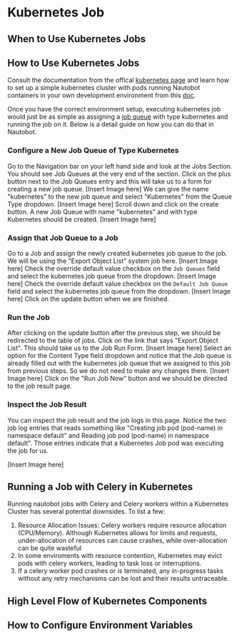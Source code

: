# Kubernetes Job

## When to Use Kubernetes Jobs

## How to Use Kubernetes Jobs

Consult the documentation from the offical [kubernetes page](https://kubernetes.io/docs/home/) and learn how to set up a simple kubernetes cluster with pods running Nautobot containers in your own development environment from this [doc](../../../development/core/kubernetes-job-support.md).

Once you have the correct environment setup, executing kubernetes job would just be as simple as assigning a [job queue](../jobs/jobqueue.md) with type kubernetes and running the job on it. Below is a detail guide on how you can do that in Nautobot.

### Configure a New Job Queue of Type Kubernetes

Go to the Navigation bar on your left hand side and look at the Jobs Section. You should see Job Queues at the very end of the section. Click on the plus button next to the Job Queues entry and this will take us to a form for creating a new job queue.
[Insert Image here]
We can give the name "kubernetes" to the new job queue and select "Kubernetes" from the Queue Type dropdown.
[Insert Image here]
Scroll down and click on the create button. A new Job Queue with name "kubernetes" and with type Kubernetes should be created.
[Insert Image here]

### Assign that Job Queue to a Job

Go to a Job and assign the newly created kubernetes job queue to the job. We will be using the "Export Object List" system job here.
[Insert Image here]
Check the override default value checkbox on the `Job Queues` field and select the kubernetes job queue from the dropdown.
[Insert Image here]
Check the override default value checkbox on the `Default Job Queue` field and select the kubernetes job queue from the dropdown.
[Insert Image here]
Click on the update button when we are finished.

### Run the Job

After clicking on the update button after the previous step, we should be redirected to the table of jobs. Click on the link that says "Export Object List". This should take us to the Job Run Form.
[Insert Image here]
Select an option for the Content Type field dropdown and notice that the Job queue is already filled out with the kubernetes job queue that we assigned to this job from previous steps. So we do not need to make any changes there.
[Insert Image here]
Click on the "Run Job Now" button and we should be directed to the job result page.

### Inspect the Job Result

You can inspect the job result and the job logs in this page. Notice the two job log entries that reads something like "Creating job pod (pod-name) in namespace default" and Reading job pod (pod-name) in namespace default". Those entries indicate that a Kubernetes Job pod was executing the job for us.

[Insert Image here]

## Running a Job with Celery in Kubernetes

Running nautobot jobs with Celery and Celery workers within a Kubernetes Cluster has several potential downsides. To list a few:

1. Resource Allocation Issues: Celery workers require resource allocation (CPU/Memory). Although Kubernetes allows for limits and requests, under-allocation of resources can cause crashes, while over-allocation can be quite wasteful
2. In some enviroments with resource contention, Kubernetes may evict pods with celery workers, leading to task loss or interruptions.
3. If a celery worker pod crashes or is terminated, any in-progress tasks without any retry mechanisms can be lost and their results untraceable.

## High Level Flow of Kubernetes Components

## How to Configure Environment Variables
